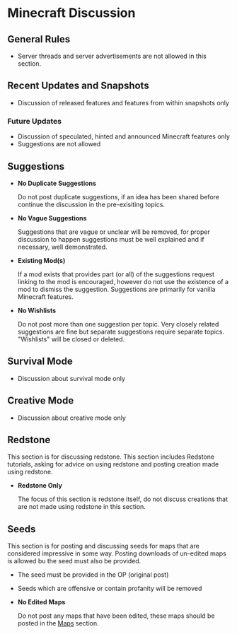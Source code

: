 # Minecraft Discussion


## General Rules

* Server threads and server advertisements are not allowed in this section.


## Recent Updates and Snapshots

* Discussion of released features and features from within snapshots only


### Future Updates

* Discussion of speculated, hinted and announced Minecraft features only
* Suggestions are not allowed


## Suggestions

* __No Duplicate Suggestions__

    Do not post duplicate suggestions, if an idea has been shared before continue
    the discussion in the pre-exisiting topics.

* __No Vague Suggestions__

    Suggestions that are vague or unclear will be removed, for proper discussion
    to happen suggestions must be well explained and if necessary, well
    demonstrated.

* __Existing Mod(s)__

    If a mod exists that provides part (or all) of the suggestions request linking
    to the mod is encouraged, however do not use the existence of a mod to
    dismiss the suggestion. Suggestions are primarily for vanilla Minecraft
    features.

* __No Wishlists__

    Do not post more than one suggestion per topic. Very closely related suggestions are fine
    but separate suggestions require separate topics. "Wishlists" will be closed or deleted.


## Survival Mode

* Discussion about survival mode only


## Creative Mode

* Discussion about creative mode only


## Redstone

This section is for discussing redstone. This section includes
Redstone tutorials, asking for advice on using redstone and posting creation
made using redstone.

* __Redstone Only__

    The focus of this section is redstone itself, do not discuss creations that
    are not made using redstone in this section.


## Seeds

This section is for posting and discussing seeds for maps that are considered
impressive in some way. Posting downloads of un-edited maps is allowed bu
the seed must also be provided.

* The seed must be provided in the OP (original post)
* Seeds which are offensive or contain profanity will be removed
* __No Edited Maps__

    Do not post any maps that have been edited, these maps should be posted in
    the [Maps](http://www.minecraftforum.net/forum/53-maps/) section.
